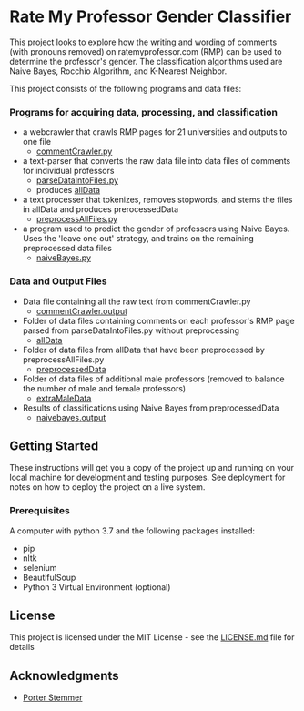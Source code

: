 # Rate My Professor Gender Classifier 

This project looks to explore how the writing and wording of comments (with pronouns removed) on ratemyprofessor.com (RMP) can be used to determine the professor's gender. The classification algorithms used are Naive Bayes, Rocchio Algorithm, and K-Nearest Neighbor.

 This project consists of the following programs and data files:
### Programs for acquiring data, processing, and classification ###
* a webcrawler that crawls RMP pages for 21 universities and outputs to one file
    * [commentCrawler.py](https://github.com/hrohil/rmfGenderClassifier/tree/master/commentCrawler.py)
* a text-parser that converts the raw data file into data files of comments for individual professors
    * [parseDataIntoFiles.py](https://github.com/hrohil/rmfGenderClassifier/tree/master/parseDataIntoFiles.py)
    * produces [allData](https://github.com/hrohil/rmfGenderClassifier/tree/master/allData)
* a text processer that tokenizes, removes stopwords, and stems the files in allData and produces prerocessedData
    * [preprocessAllFiles.py](https://github.com/hrohil/rmfGenderClassifier/tree/master/preprocessAllFiles.py)
* a program used to predict the gender of professors using Naive Bayes. Uses the 'leave one out' strategy, and trains on the remaining preprocessed data files
    * [naiveBayes.py](https://github.com/hrohil/rmfGenderClassifier/tree/master/naiveBayes.py)
    
### Data and Output Files ###
* Data file containing all the raw text from commentCrawler.py
    * [commentCrawler.output](https://github.com/hrohil/rmfGenderClassifier/tree/master/commentCrawler.output)
* Folder of data files containing comments on each professor's RMP page parsed from parseDataIntoFiles.py without preprocessing
    * [allData](https://github.com/hrohil/rmfGenderClassifier/tree/master/allData)
* Folder of data files from allData that have been preprocessed by preprocessAllFiles.py
    * [preprocessedData](https://github.com/hrohil/rmfGenderClassifier/tree/master/preprocessedData)
* Folder of data files of additional male professors (removed to balance the number of male and female professors)
    * [extraMaleData](https://github.com/hrohil/rmfGenderClassifier/tree/master/extraMaleData)
* Results of classifications using Naive Bayes from preprocessedData
    * [naivebayes.output](https://github.com/hrohil/rmfGenderClassifier/tree/master/naivebayes.output)


## Getting Started

These instructions will get you a copy of the project up and running on your local machine for development and testing purposes. See deployment for notes on how to deploy the project on a live system.

### Prerequisites

A computer with python 3.7 and the following packages installed:
* pip
* nltk
* selenium
* BeautifulSoup
* Python 3 Virtual Environment (optional)

## License

This project is licensed under the MIT License - see the [LICENSE.md](LICENSE.md) file for details

## Acknowledgments

* [Porter Stemmer](https://tartarus.org/martin/PorterStemmer/)
